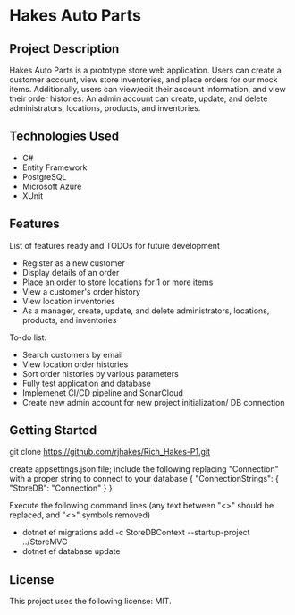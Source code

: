 # Hakes Auto Parts

## Project Description

Hakes Auto Parts is a prototype store web application. Users can create a customer account, view store inventories, and place orders for our mock items. 
Additionally, users can view/edit their account information, and view their order histories. An admin account can create, update, and delete administrators, 
locations, products, and inventories.

## Technologies Used

* C#
* Entity Framework
* PostgreSQL
* Microsoft Azure
* XUnit

## Features

List of features ready and TODOs for future development
* Register as a new customer
* Display details of an order
* Place an order to store locations for 1 or more items
* View a customer's order history
* View location inventories
* As a manager, create, update, and delete administrators, locations, products, and inventories

To-do list:
* Search customers by email
* View location order histories
* Sort order histories by various parameters
* Fully test application and database
* Implemenet CI/CD pipeline and SonarCloud
* Create new admin account for new project initialization/ DB connection

## Getting Started
   
git clone https://github.com/rjhakes/Rich_Hakes-P1.git

create appsettings.json file; include the following replacing "Connection" with a proper string to connect to your database
  {
    "ConnectionStrings": {
      "StoreDB": "Connection"
    }
  }
  
Execute the following command lines (any text between "<>" should be replaced, and "<>" symbols removed)  
- dotnet ef migrations add <migrationName> -c StoreDBContext --startup-project ../StoreMVC
- dotnet ef database update

## License

This project uses the following license: MIT.

